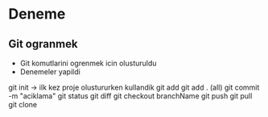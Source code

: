 # Deneme

## Git ogranmek
- Git komutlarini ogrenmek icin olusturuldu
- Denemeler yapildi

git init -> ilk kez proje olustururken kullandik
git add <file>
git add . (all)
git commit -m "aciklama"
git status
git diff
git checkout branchName
git push 
git pull
git clone
